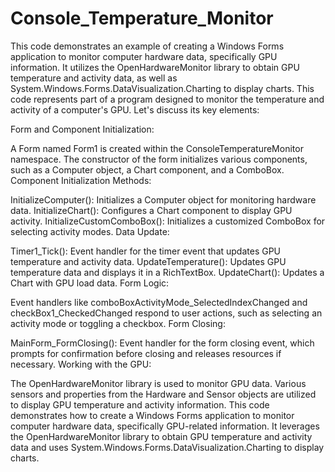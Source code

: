 # Console_Temperature_Monitor
 This code demonstrates an example of creating a Windows Forms application to monitor computer hardware data, specifically GPU information. It utilizes the OpenHardwareMonitor library to obtain GPU temperature and activity data, as well as System.Windows.Forms.DataVisualization.Charting to display charts.
This code represents part of a program designed to monitor the temperature and activity of a computer's GPU. Let's discuss its key elements:

Form and Component Initialization:

A Form named Form1 is created within the ConsoleTemperatureMonitor namespace.
The constructor of the form initializes various components, such as a Computer object, a Chart component, and a ComboBox.
Component Initialization Methods:

InitializeComputer(): Initializes a Computer object for monitoring hardware data.
InitializeChart(): Configures a Chart component to display GPU activity.
InitializeCustomComboBox(): Initializes a customized ComboBox for selecting activity modes.
Data Update:

Timer1_Tick(): Event handler for the timer event that updates GPU temperature and activity data.
UpdateTemperature(): Updates GPU temperature data and displays it in a RichTextBox.
UpdateChart(): Updates a Chart with GPU load data.
Form Logic:

Event handlers like comboBoxActivityMode_SelectedIndexChanged and checkBox1_CheckedChanged respond to user actions, such as selecting an activity mode or toggling a checkbox.
Form Closing:

MainForm_FormClosing(): Event handler for the form closing event, which prompts for confirmation before closing and releases resources if necessary.
Working with the GPU:

The OpenHardwareMonitor library is used to monitor GPU data.
Various sensors and properties from the Hardware and Sensor objects are utilized to display GPU temperature and activity information.
This code demonstrates how to create a Windows Forms application to monitor computer hardware data, specifically GPU-related information. It leverages the OpenHardwareMonitor library to obtain GPU temperature and activity data and uses System.Windows.Forms.DataVisualization.Charting to display charts.
